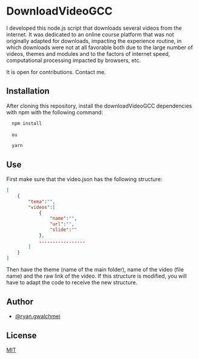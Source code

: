 
# DownloadVideoGCC

I developed this node.js script that downloads several videos from the internet. It was dedicated to an online course platform that was not originally adapted for downloads, impacting the experience routine, in which downloads were not at all favorable both due to the large number of videos, themes and modules and to the factors of internet speed, computational processing impacted by browsers, etc.

It is open for contributions. Contact me.


## Installation

After cloning this repository, install the downloadVideoGCC dependencies with npm with the following command:

```bash
  npm install
 
  ou

  yarn
```
## Use

First make sure that the video.json has the following structure:

````json
[
    {
        "tema":"",
        "videos":[
            {
                "name":"",
                "url":"",
                "slide":""
            },
            .................
        ]
    }
]
````

Then have the theme (name of the main folder), name of the video (file name) and the raw link of the video. If this structure is modified, you will have to adapt the code to receive the new structure.
## Author

- [@ryan.gwalchmei](https://www.github.com/ryangalvaogp)


## License

[MIT](https://choosealicense.com/licenses/mit/)

